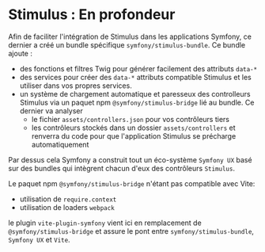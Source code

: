# Stimulus : En profondeur

Afin de faciliter l'intégration de Stimulus dans les applications Symfony, ce dernier a créé un bundle spécifique `symfony/stimulus-bundle`. Ce bundle ajoute :

- des fonctions et filtres Twig pour générer facilement des attributs `data-*`
- des services pour créer des `data-*` attributs compatible Stimulus et les utiliser dans vos propres services.
- un système de chargement automatique et paresseux des controlleurs Stimulus via un paquet npm `@symfony/stimulus-bridge` lié au bundle. Ce dernier va analyser
  - le fichier `assets/controllers.json` pour vos contrôleurs tiers
  - les contrôleurs stockés dans un dossier `assets/controllers`
et renverra du code pour que l'application Stimulus se précharge automatiquement

Par dessus cela Symfony a construit tout un éco-système `Symfony UX` basé sur des bundles qui intègrent chacun d'eux des contrôleurs `Stimulus`.

Le paquet npm `@symfony/stimulus-bridge` n'étant pas compatible avec Vite:
  - utilisation de `require.context`
  - utilisation de loaders `webpack`

le plugin `vite-plugin-symfony` vient ici en remplacement de `@symfony/stimulus-bridge` et assure le pont entre `symfony/stimulus-bundle`, `Symfony UX` et `Vite`.

